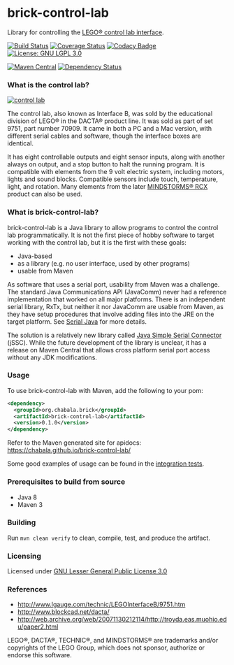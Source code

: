 # brick-control-lab

Library for controlling the [LEGO® control lab interface][1].

[![Build Status][2]][3]
[![Coverage Status][7]][8]
[![Codacy Badge][5]][6]
[![License: GNU LGPL 3.0][4]](http://www.gnu.org/licenses/lgpl-3.0.en.html)

[![Maven Central][16]][17]
[![Dependency Status][12]][13]

### What is the control lab?

[![control lab][9]][10]

The control lab, also known as Interface B, was sold by the educational division of LEGO® in the DACTA® product line.
It was sold as part of set 9751, part number 70909. It came in both a PC and a Mac version, with different serial cables
and software, though the interface boxes are identical.

It has eight controllable outputs and eight sensor inputs, along with another always on output, and a stop button to
halt the running program.
It is compatible with elements from the 9 volt electric system, including motors, lights and sound blocks.
Compatible sensors include touch, temperature, light, and rotation. Many elements from the later [MINDSTORMS® RCX][11]
product can also be used.

### What is brick-control-lab?

brick-control-lab is a Java library to allow programs to control the control lab programmatically. It is not the first
piece of hobby software to target working with the control lab, but it is the first with these goals:
* Java-based
* as a library (e.g. no user interface, used by other programs)
* usable from Maven

As software that uses a serial port, usability from Maven was a challenge. The standard Java Communications API
(JavaComm) never had a reference implementation that worked on all major platforms. There is an independent serial
library, RxTx, but neither it nor JavaComm are usable from Maven, as they have setup procedures that involve adding
files into the JRE on the target platform. See [Serial Java][14] for more details.

The solution is a relatively new library called [Java Simple Serial Connector][15] (jSSC). While the future development
of the library is unclear, it has a release on Maven Central that allows cross platform serial port access without any
JDK modifications.

### Usage

To use brick-control-lab with Maven, add the following to your pom:

```xml
<dependency>
  <groupId>org.chabala.brick</groupId>
  <artifactId>brick-control-lab</artifactId>
  <version>0.1.0</version>
</dependency>
```

Refer to the Maven generated site for apidocs: https://chabala.github.io/brick-control-lab/

Some good examples of usage can be found in the
[integration tests](src/test/java/org/chabala/brick/controllab/ControlLabIT.java).

### Prerequisites to build from source
* Java 8
* Maven 3

### Building
Run ```mvn clean verify``` to clean, compile, test, and produce the artifact.

### Licensing
Licensed under [GNU Lesser General Public License 3.0](http://www.gnu.org/licenses/lgpl-3.0.en.html)

### References

* <http://www.lgauge.com/technic/LEGOInterfaceB/9751.htm>
* <http://www.blockcad.net/dacta/>
* <http://web.archive.org/web/20071130212114/http://troyda.eas.muohio.edu/paper2.html>

[1]: http://www.peeron.com/inv/sets/9751-1
[2]: https://travis-ci.org/chabala/brick-control-lab.svg?branch=master
[3]: https://travis-ci.org/chabala/brick-control-lab
[4]: http://img.shields.io/badge/license-GNU_LGPL_3.0-brightgreen.svg
[5]: https://api.codacy.com/project/badge/Grade/f05f0d18f49a48659b1066884a7fef68
[6]: https://www.codacy.com/app/chabala/brick-control-lab
[7]: https://coveralls.io/repos/github/chabala/brick-control-lab/badge.svg?branch=master
[8]: https://coveralls.io/github/chabala/brick-control-lab?branch=master
[9]: http://www.bricklink.com/SL/9751-1.jpg
[10]: http://www.bricklink.com/catalogItemPic.asp?S=9751-1
[11]: https://en.wikipedia.org/wiki/Lego_Mindstorms#RCX
[12]: https://www.versioneye.com/user/projects/575c4fd77757a0003bd4c053/badge.svg?style=flat
[13]: https://www.versioneye.com/user/projects/575c4fd77757a0003bd4c053
[14]: https://en.wikibooks.org/wiki/Serial_Programming/Serial_Java
[15]: https://github.com/scream3r/java-simple-serial-connector
[16]: https://maven-badges.herokuapp.com/maven-central/org.chabala.brick/brick-control-lab/badge.svg
[17]: https://maven-badges.herokuapp.com/maven-central/org.chabala.brick/brick-control-lab

LEGO®, DACTA®, TECHNIC®, and MINDSTORMS® are trademarks and/or copyrights of the LEGO Group,
which does not sponsor, authorize or endorse this software.
